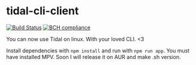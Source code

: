 # tidal-cli-client 
[![Build Status](https://travis-ci.org/okonek/tidal-cli-client.svg?branch=master)](https://travis-ci.org/okonek/tidal-cli-client) [![BCH compliance](https://bettercodehub.com/edge/badge/okonek/tidal-cli-client?branch=master)](https://bettercodehub.com/)

You can now use Tidal on linux. With your loved CLI. &lt;3

Install dependencies with `npm install` and run with `npm run app`. You must have installed MPV. 
Soon I will release it on AUR and make .sh version.
